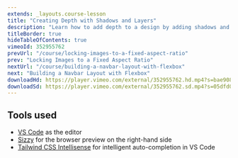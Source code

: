 ```yaml
---
extends: _layouts.course-lesson
title: "Creating Depth with Shadows and Layers"
description: "Learn how to add depth to a design by adding shadows and overlapping elements."
titleBorder: true
hideTableOfContents: true
vimeoId: 352955762
prevUrl: "/course/locking-images-to-a-fixed-aspect-ratio"
prev: "Locking Images to a Fixed Aspect Ratio"
nextUrl: "/course/building-a-navbar-layout-with-flexbox"
next: "Building a Navbar Layout with Flexbox"
downloadHd: https://player.vimeo.com/external/352955762.hd.mp4?s=bae9082f2e954fd24c848b52cfceec72a31e2319&profile_id=169&download=1
downloadSd: https://player.vimeo.com/external/352955762.sd.mp4?s=05dfd0c9c41f4ebcc9d0baf17aeecc8859bbd92a&profile_id=165&download=1
---
```


## Tools used

- [VS Code](https://code.visualstudio.com/) as the editor
- [Sizzy](https://adamwathan.me/sizzy) for the browser preview on the right-hand side
- [Tailwind CSS Intellisense](https://marketplace.visualstudio.com/items?itemName=bradlc.vscode-tailwindcss) for intelligent auto-completion in VS Code
